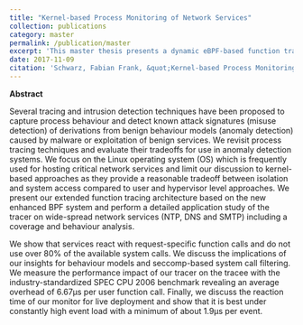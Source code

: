```yaml
---
title: "Kernel-based Process Monitoring of Network Services"
collection: publications
category: master
permalink: /publication/master
excerpt: 'This master thesis presents a dynamic eBPF-based function tracing architecture, and combines it with static call graph tracing to analyze the potential of seccomp filters for decreasing the attack surface of network services.'
date: 2017-11-09
citation: 'Schwarz, Fabian Frank, &quot;Kernel-based Process Monitoring of Network Services&quot;. Master Thesis. Saarland University. 2017'
---
```


**Abstract**

Several tracing and intrusion detection techniques have been proposed to capture process behaviour and detect known attack signatures (misuse detection) of derivations from benign behaviour models (anomaly detection) caused by malware or exploitation of benign services.
We revisit process tracing techniques and evaluate their tradeoffs for use in anomaly detection systems.
We focus on the Linux operating system (OS) which is frequently used for hosting critical network services and limit our discussion to kernel-based approaches as they provide a reasonable tradeoff between isolation and system access compared to user and hypervisor level approaches.
We present our extended function tracing architecture based on the new enhanced BPF system and perform a detailed application study of the tracer on wide-spread network services (NTP, DNS and SMTP) including a coverage and behaviour analysis.

We show that services react with request-specific function calls and do not use over 80% of the available system calls.
We discuss the implications of our insights for behaviour models and seccomp-based system call filtering.
We measure the performance impact of our tracer on the tracee with the industry-standardized SPEC CPU 2006 benchmark revealing an average overhead of 6.67&#181;s per user function call.
Finally, we discuss the reaction time of our monitor for live deployment and show that it is best under constantly high event load with a minimum of about 1.9&#181;s per event.
